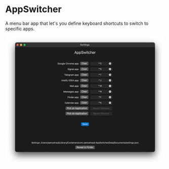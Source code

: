 # AppSwitcher

A menu bar app that let's you define keyboard shortcuts to switch to specific apps.

![Screenshot](./screenshot.png)
